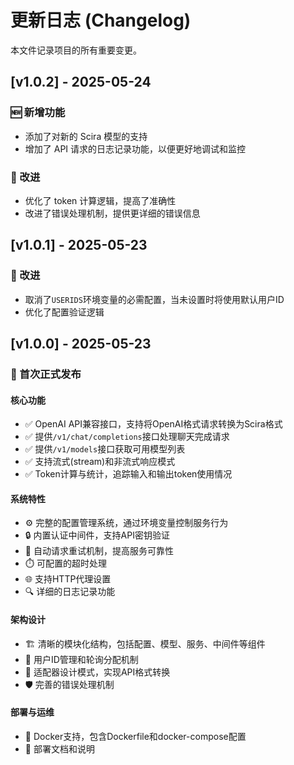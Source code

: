 # 更新日志 (Changelog)

本文件记录项目的所有重要变更。

## [v1.0.2] - 2025-05-24

### 🆕 新增功能

- 添加了对新的 Scira 模型的支持
- 增加了 API 请求的日志记录功能，以便更好地调试和监控

### 🔧 改进

- 优化了 token 计算逻辑，提高了准确性
- 改进了错误处理机制，提供更详细的错误信息

## [v1.0.1] - 2025-05-23

### 🔧 改进

- 取消了`USERIDS`环境变量的必需配置，当未设置时将使用默认用户ID
- 优化了配置验证逻辑

## [v1.0.0] - 2025-05-23

### 🚀 首次正式发布

#### 核心功能

- ✅ OpenAI API兼容接口，支持将OpenAI格式请求转换为Scira格式
- ✅ 提供`/v1/chat/completions`接口处理聊天完成请求
- ✅ 提供`/v1/models`接口获取可用模型列表
- ✅ 支持流式(stream)和非流式响应模式
- ✅ Token计算与统计，追踪输入和输出token使用情况

#### 系统特性

- ⚙️ 完整的配置管理系统，通过环境变量控制服务行为
- 🔒 内置认证中间件，支持API密钥验证
- 🔄 自动请求重试机制，提高服务可靠性
- ⏱️ 可配置的超时处理
- 🌐 支持HTTP代理设置
- 🔍 详细的日志记录功能

#### 架构设计

- 🏗️ 清晰的模块化结构，包括配置、模型、服务、中间件等组件
- 👥 用户ID管理和轮询分配机制
- 🧩 适配器设计模式，实现API格式转换
- 🛡️ 完善的错误处理机制

#### 部署与运维

- 🐳 Docker支持，包含Dockerfile和docker-compose配置
- 📝 部署文档和说明